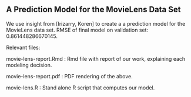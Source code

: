 ## A Prediction Model for the MovieLens Data Set

We use insight from [Irizarry, Koren] to create a a prediction model for the MovieLens data set. RMSE of final model on validation set:  0.861448286670145.

Relevant files:

movie-lens-report.Rmd : Rmd file with report of our work, explaining each modeling decision.

movie-lens-report.pdf : PDF rendering of the above.

movie-lens.R : Stand alone R script that computes our model.
